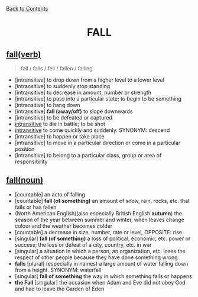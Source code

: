 ﻿[Back to Contents](../../../README.md)


<h1 style="text-align: center;">FALL</h1>


## [fall(verb)](https://www.oxfordlearnersdictionaries.com/definition/english/fall_1)
> fall / falls / fell / fallen / falling
- [intransitive] to drop down from a higher level to a lower level
- [intransitive] to suddenly stop standing
- [intransitive] to decrease in amount, number or strength
- [intransitive] to pass into a particular state; to begin to be something
- [intransitive] to hang down
- [intransitive] **fall (away/off)** to slope downwards
- [intransitive] to be defeated or captured
- [intransitive](literary) to die in battle; to be shot
- [intransitive](literary) to come quickly and suddenly. SYNONYM: descend
- [intransitive] to happen or take place
- [intransitive] to move in a particular direction or come in a particular position
- [intransitive] to belong to a particular class, group or area of responsibility


## [fall(noun)](https://www.oxfordlearnersdictionaries.com/definition/english/fall_2)
- [countable] an acto of falling
- [countable] **fall (of something)** an amount of snow, rain, rocks, etc. that falls or has fallen
- (North American English)(also especially British English **autumn**) the season of the year between summer and winter, when leaves change colour and the weather becomes colder
- [countable] a decrease in size, number, rate or level, OPPOSITE: rise
- [singular] **fall (of something)** a loss of political, economic, etc. power or success; the loss or defeat of a city, country, etc. in war
- [singular] a situation in which a person, an organization, etc. loses the respect of other people because they have done something wrong
- **falls** [plural] (especially in names) a large amount of water falling down from a height. SYNONYM: waterfall
- [singular] **fall of something** the way in which something falls or happens
- **the Fall** [singular] the occasion when Adam and Eve did not obey God and had to leave the Garden of Eden
